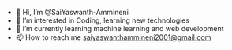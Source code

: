 - 👋 Hi, I’m @SaiYaswanth-Ammineni
- 👀 I’m interested in Coding, learning new technologies 
- 🌱 I’m currently learning machine learning and web development
- 📫 How to reach me saiyaswanthammineni2001@gmail.com

<!---
SaiYaswanth-Ammineni/SaiYaswanth-Ammineni is a ✨ special ✨ repository because its `README.md` (this file) appears on your GitHub profile.
You can click the Preview link to take a look at your changes.
--->
